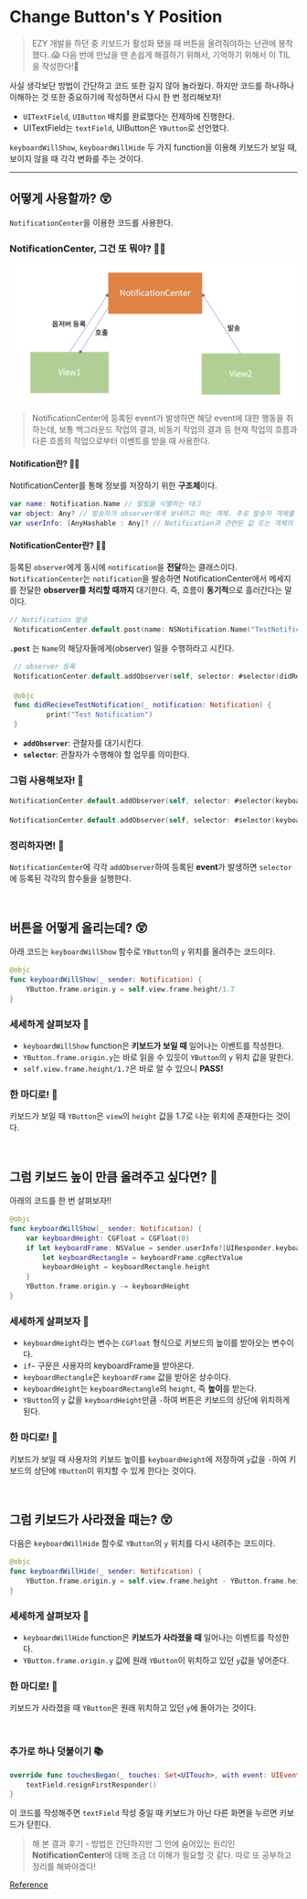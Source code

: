 # Change Button's Y Position

> EZY 개발을 하던 중 키보드가 활성화 됐을 때 버튼을 올려줘야하는 난관에 봉착했다..😱 다음 번에 만났을 땐 손쉽게 해결하기 위해서, 기억하기 위해서 이 TIL을 작성한다!🧐

사실 생각보단 방법이 간단하고 코드 또한 길지 않아 놀라웠다. 하지만 코드를 하나하나 이해하는 것 또한 중요하기에 작성하면서 다시 한 번 정리해보자!

- `UITextField`, `UIButton` 배치를 완료했다는 전제하에 진행한다.
- UITextField는 `textField`, UIButton은 `YButton`로 선언했다.

`keyboardWillShow`, `keyboardWillHide` 두 가지 function을 이용해 키보드가 보일 때, 보이지 않을 때 각각 변화를 주는 것이다.

---

## 어떻게 사용할까? 😲

`NotificationCenter`을 이용한 코드를 사용한다.

### **NotificationCenter**, 그건 또 뭐야? 😵‍💫

![storyboard](./images/1.png)

> NotificationCenter에 등록된 event가 발생하면 해당 event에 대한 행동을 취하는데, 보통 백그라운드 작업의 결과, 비동기 작업의 결과 등 현재 작업의 흐름과 다른 흐름의 작업으로부터 이벤트를 받을 때 사용한다.

#### Notification란? 💁‍♀️

NotificationCenter를 통해 정보를 저장하기 위한 **구조체**이다.

```swift
var name: Notification.Name // 알림을 식별하는 태그
var object: Any? // 발송자가 observer에게 보내려고 하는 객체. 주로 발송자 객체를 전달하는 데 쓰인다
var userInfo: [AnyHashable : Any]? // Notification과 관련된 값 또는 객체의 저장소
```

#### NotificationCenter란? 💁‍♀️

등록된 `observer`에게 동시에 `notification`을 **전달**하는 클래스이다.<br>
`NotificationCenter`는 `notification`을 발송하면 NotificationCenter에서 메세지를 전달한 **observer를 처리할 때까지** 대기한다. 즉, 흐름이 **동기적**으로 흘러간다는 말이다.

```swift
// Notification 발송
 NotificationCenter.default.post(name: NSNotification.Name("TestNotification"), object: nil, userInfo: nil)
```

**`.post`** 는 `Name`의 해당자들에게(observer) 일을 수행하라고 시킨다.

```swift
 // observer 등록
 NotificationCenter.default.addObserver(self, selector: #selector(didRecieveTestNotification(_:)), name: NSNotification.Name("TestNotification"), object: nil)

 @objc
 func didRecieveTestNotification(_ notification: Notification) {
         print("Test Notification")
 }
```

- **`addObserver`**: 관찰자를 대기시킨다.
- **`selector`**: 관찰자가 수행해야 할 업무를 의미한다.

### 그럼 사용해보자! 🧐

```swift
NotificationCenter.default.addObserver(self, selector: #selector(keyboardWillShow(_:)), name:UIResponder.keyboardWillShowNotification, object: nil)

NotificationCenter.default.addObserver(self, selector: #selector(keyboardWillHide(_:)), name: UIResponder.keyboardWillHideNotification, object: nil)
```

### 정리하자면! 🤔

`NotificationCenter`에 각각 `addObserver`하여 등록된 **event**가 발생하면 `selector`에 등록된 각각의 함수들을 실행한다.

<br>

## 버튼을 어떻게 올리는데? 😲

아래 코드는 `keyboardWillShow` 함수로 `YButton`의 `y` 위치를 올려주는 코드이다.

```swift
@objc
func keyboardWillShow(_ sender: Notification) {
    YButton.frame.origin.y = self.view.frame.height/1.7
}
```

### 세세하게 살펴보자 🧐

- `keyboardWillShow` function은 **키보드가 보일 때** 일어나는 이벤트를 작성한다.
- `YButton.frame.origin.y`는 바로 읽을 수 있듯이 `YButton`의 `y` 위치 값을 말한다.
- `self.view.frame.height/1.7`은 바로 알 수 있으니 **PASS!**

### 한 마디로! 🤔

키보드가 보일 때 `YButton`은 `view`의 `height` 값을 1.7로 나눈 위치에 존재한다는 것이다.

<br>

## 그럼 **키보드 높이** 만큼 올려주고 싶다면? 🤯

아래의 코드를 한 번 살펴보자!!

```swift
@objc
func keyboardWillShow(_ sender: Notification) {
    var keyboardHeight: CGFloat = CGFloat(0)
    if let keyboardFrame: NSValue = sender.userInfo?[UIResponder.keyboardFrameEndUserInfoKey] as? NSValue {
        let keyboardRectangle = keyboardFrame.cgRectValue
        keyboardHeight = keyboardRectangle.height
    }
    YButton.frame.origin.y -= keyboardHeight
}
```

### 세세하게 살펴보자 🧐

- `keyboardHeight`라는 변수는 `CGFloat` 형식으로 키보드의 높이를 받아오는 변수이다.
- `if~` 구문은 사용자의 keyboardFrame을 받아온다.
- `keyboardRectangle`은 `keyboardFrame` 값을 받아온 상수이다.
- `keyboardHeight`는 `keyboardRectangle`의 `height`, 즉 **높이**를 받는다.
- `YButton`의 `y` 값을 `keyboardHeight`만큼 `-`하여 버튼은 키보드의 상단에 위치하게 된다.

### 한 마디로! 🤔

키보드가 보일 때 사용자의 키보드 높이를 `keyboardHeight`에 저장하여 `y`값을 `-`하여 키보드의 상단에 `YButton`이 위치할 수 있게 한다는 것이다.

<br>

## 그럼 키보드가 사라졌을 때는? 😲

다음은 `keyboardWillHide` 함수로 `YButton`의 `y` 위치를 다시 내려주는 코드이다.

```swift
@objc
func keyboardWillHide(_ sender: Notification) {
    YButton.frame.origin.y = self.view.frame.height - YButton.frame.height - self.view.frame.height/32.48
}
```

### 세세하게 살펴보자 🧐

- `keyboardWillHide` function은 **키보드가 사라졌을 때** 일어나는 이벤트를 작성한다.
- `YButton.frame.origin.y` 값에 원래 `YButton`이 위치하고 있던 `y`값을 넣어준다.

### 한 마디로! 🤔

키보드가 사라졌을 때 `YButton`은 원래 위치하고 있던 `y`에 돌아가는 것이다.

<br>

### 추가로 하나 덧붙이기 📚

```swift
override func touchesBegan(_ touches: Set<UITouch>, with event: UIEvent?) {
    textField.resignFirstResponder()
}
```

이 코드를 작성해주면 `textField` 작성 중일 때 키보드가 아닌 다른 화면을 누르면 키보드가 닫힌다.

> 해 본 결과 후기 - 방법은 간단하지만 그 안에 숨어있는 원리인 **NotificationCenter**에 대해 조금 더 이해가 필요할 것 같다. 따로 또 공부하고 정리를 해봐야겠다!

[Reference](https://silver-g-0114.tistory.com/106)
